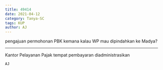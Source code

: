 ```yaml
---
title: 49414
date: 2021-04-12
category: Tanya-SC
tags: KUP
author: AJ
---
```


pengajuan permohonan PBK kemana kalau WP mau dipindahkan ke Madya?

---

Kantor Pelayanan Pajak tempat pembayaran diadministrasikan

`AJ`
